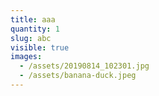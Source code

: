 ```yaml
---
title: aaa
quantity: 1
slug: abc
visible: true
images:
  - /assets/20190814_102301.jpg
  - /assets/banana-duck.jpeg
---
```

